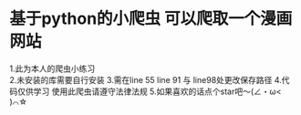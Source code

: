 # 基于python的小爬虫 可以爬取一个漫画网站
1.此为本人的爬虫小练习  
2.未安装的库需要自行安装
3.需在line 55 line 91 与 line98处更改保存路径
4.代码仅供学习 使用此爬虫请遵守法律法规
5.如果喜欢的话点个star吧～(∠・ω< )⌒☆
